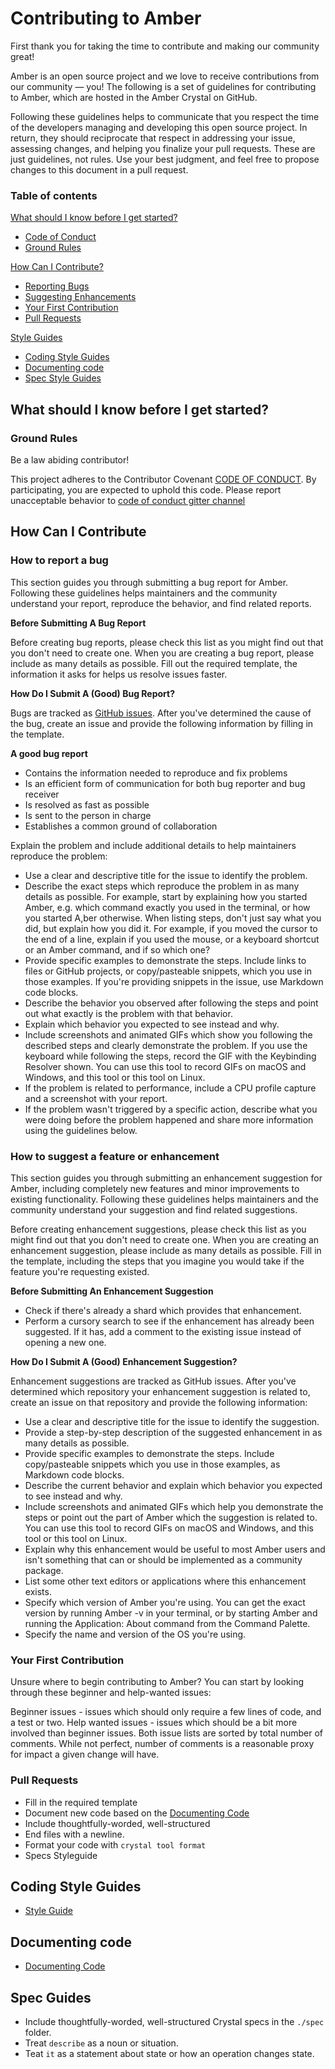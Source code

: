 # Contributing to Amber

First thank you for taking the time to contribute and making our community great!

Amber is an open source project and we love to receive contributions from our community — you! The following is a set of guidelines for contributing to Amber, which are hosted in the Amber Crystal on GitHub.

Following these guidelines helps to communicate that you respect the time of the developers managing and developing this open source project. In return, they should reciprocate that respect in addressing your issue, assessing changes, and helping you finalize your pull requests. These are just guidelines, not rules. Use your best judgment, and feel free to propose changes to this document in a pull request.

### Table of contents

[What should I know before I get started?](#what-should-i-know-before-i-get-started)

  * [Code of Conduct](./CODE_OF_CONDUCT.md)
  * [Ground Rules](#ground-rules)

[How Can I Contribute?](#how-can-i-contribute)

  * [Reporting Bugs](#reporting-bugs)
  * [Suggesting Enhancements](#suggesting-enhancements)
  * [Your First Contribution](#your-first-contribution)
  * [Pull Requests](#pull-requests)

[Style Guides](#style-guides)

  * [Coding Style Guides](#coding-style-guidelines)
  * [Documenting code](#documenting-code)
  * [Spec Style Guides](#spec-style-guides)

## What should I know before I get started?
### Ground Rules

Be a law abiding contributor!

This project adheres to the Contributor Covenant [CODE OF CONDUCT](https://github.com/amberframework/amber/blob/master/.github/CODE_OF_CONDUCT.md). By participating, you are expected to uphold this code. Please report unacceptable behavior to [code of conduct gitter channel](https://gitter.im/Amber-Crystal/code_of_conduct)

## How Can I Contribute

### How to report a bug

This section guides you through submitting a bug report for Amber. Following these guidelines helps maintainers and the community understand your report, reproduce the behavior, and find related reports.

**Before Submitting A Bug Report**

Before creating bug reports, please check this list as you might find out that you don't need to create one. When you are creating a bug report, please include as many details as possible. Fill out the required template, the information it asks for helps us resolve issues faster.

**How Do I Submit A (Good) Bug Report?**

Bugs are tracked as [GitHub issues](https://github.com/amberframework/amber/issues). After you've determined the cause of the bug, create an issue and provide the following information by filling in the template.

**A good bug report**

* Contains the information needed to reproduce and fix problems
* Is an efficient form of communication for both bug reporter and bug receiver
* Is resolved as fast as possible
* Is sent to the person in charge
* Establishes a common ground of collaboration

Explain the problem and include additional details to help maintainers reproduce the problem:

* Use a clear and descriptive title for the issue to identify the problem.
* Describe the exact steps which reproduce the problem in as many details as possible. For example, start by explaining how you started Amber, e.g. which command exactly you used in the terminal, or how you started A,ber otherwise. When listing steps, don't just say what you did, but explain how you did it. For example, if you moved the cursor to the end of a line, explain if you used the mouse, or a keyboard shortcut or an Amber command, and if so which one?
* Provide specific examples to demonstrate the steps. Include links to files or GitHub projects, or copy/pasteable snippets, which you use in those examples. If you're providing snippets in the issue, use Markdown code blocks.
* Describe the behavior you observed after following the steps and point out what exactly is the problem with that behavior.
* Explain which behavior you expected to see instead and why.
* Include screenshots and animated GIFs which show you following the described steps and clearly demonstrate the problem. If you use the keyboard while following the steps, record the GIF with the Keybinding Resolver shown. You can use this tool to record GIFs on macOS and Windows, and this tool or this tool on Linux.
* If the problem is related to performance, include a CPU profile capture and a screenshot with your report.
* If the problem wasn't triggered by a specific action, describe what you were doing before the problem happened and share more information using the guidelines below.

### How to suggest a feature or enhancement

This section guides you through submitting an enhancement suggestion for Amber, including completely new features and minor improvements to existing functionality. Following these guidelines helps maintainers and the community understand your suggestion and find related suggestions.

Before creating enhancement suggestions, please check this list as you might find out that you don't need to create one. When you are creating an enhancement suggestion, please include as many details as possible. Fill in the template, including the steps that you imagine you would take if the feature you're requesting existed.

**Before Submitting An Enhancement Suggestion**
 * Check if there's already a shard which provides that enhancement.
 * Perform a cursory search to see if the enhancement has already been suggested. If it has, add a comment to the existing issue instead of opening a new one.

**How Do I Submit A (Good) Enhancement Suggestion?**

Enhancement suggestions are tracked as GitHub issues. After you've determined which repository your enhancement suggestion is related to, create an issue on that repository and provide the following information:

* Use a clear and descriptive title for the issue to identify the suggestion.
* Provide a step-by-step description of the suggested enhancement in as many details as possible.
* Provide specific examples to demonstrate the steps. Include copy/pasteable snippets which you use in those examples, as Markdown code blocks.
* Describe the current behavior and explain which behavior you expected to see instead and why.
* Include screenshots and animated GIFs which help you demonstrate the steps or point out the part of Amber which the suggestion is related to. You can use this tool to record GIFs on macOS and Windows, and this tool or this tool on Linux.
* Explain why this enhancement would be useful to most Amber users and isn't something that can or should be implemented as a community package.
* List some other text editors or applications where this enhancement exists.
* Specify which version of Amber you're using. You can get the exact version by running Amber -v in your terminal, or by starting Amber and running the Application: About command from the Command Palette.
* Specify the name and version of the OS you're using.

### Your First Contribution

Unsure where to begin contributing to Amber? You can start by looking through these beginner and help-wanted issues:

Beginner issues - issues which should only require a few lines of code, and a test or two.
Help wanted issues - issues which should be a bit more involved than beginner issues.
Both issue lists are sorted by total number of comments. While not perfect, number of comments is a reasonable proxy for impact a given change will have.

### Pull Requests

* Fill in the required template
* Document new code based on the [Documenting Code](https://crystal-lang.org/docs/conventions/documenting_code.html)
* Include thoughtfully-worded, well-structured
* End files with a newline.
* Format your code with `crystal tool format`
* Specs Styleguide

## Coding Style Guides

* [Style Guide](https://crystal-lang.org/docs/conventions/coding_style.html)

## Documenting code

* [Documenting Code](https://crystal-lang.org/docs/conventions/documenting_code.html)

## Spec Guides

* Include thoughtfully-worded, well-structured Crystal specs in the `./spec` folder.
* Treat `describe` as a noun or situation.
* Teat `it` as a statement about state or how an operation changes state.

